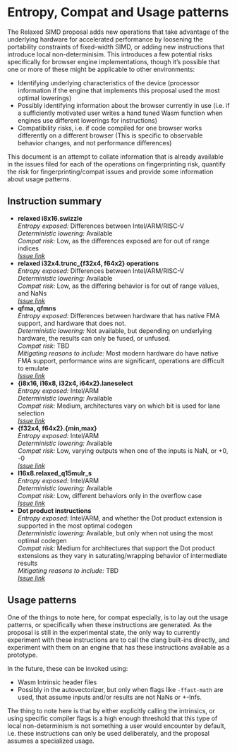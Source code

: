 # Entropy, Compat and Usage patterns

The Relaxed SIMD proposal adds new operations that take advantage of the underlying hardware for accelerated performance by loosening the portability constraints of fixed-width SIMD, or adding new instructions that introduce local non-determinisim. This introduces a few potential risks specifically for browser engine implementations, though it’s possible that one or more of these might be applicable to other environments: 
* Identifying underlying characteristics of the device (processor information if the engine that implements this proposal used the most optimal lowerings)
* Possibly identifying information about the browser currently in use (i.e. if a sufficiently motivated user writes a hand tuned Wasm function when engines use different lowerings for instructions)
* Compatibility risks, i.e. if code compiled for one browser works differently on a different browser (This is specific to observable behavior changes, and not performance differences)

This document is an attempt to collate information that is already available in the issues filed for each of the operations on fingerprinting risk, quantify the risk for fingerprinting/compat issues and provide some information about usage patterns. 

## Instruction summary

* **relaxed i8x16.swizzle**<br>
  *Entropy exposed:* Differences between Intel/ARM/RISC-V<br>
  *Deterministic lowering:* Available<br>
  *Compat risk:* Low, as the differences exposed are for out of range indices<br>
  [*Issue link*](https://github.com/WebAssembly/relaxed-simd/issues/22)
* **relaxed i32x4.trunc_{f32x4, f64x2} operations**<br>
  *Entropy exposed:* Differences between Intel/ARM/RISC-V<br>
  *Deterministic lowering:* Available<br>
  *Compat risk:* Low, as the differing behavior is for out of range values, and NaNs<br>
  [*Issue link*](https://github.com/WebAssembly/relaxed-simd/issues/21)<br>
* **qfma, qfmns**<br>
  *Entropy exposed:* Differences between hardware that has native FMA support, and hardware that does not.<br>
  *Deterministic lowering:* Not available, but depending on underlying hardware, the results can only be fused, or unfused.<br>
  *Compat risk:* TBD<br>
  *Mitigating reasons to include:* Most modern hardware do have native FMA support, performance wins are significant, operations are difficult to emulate<br>
  [*Issue link*](https://github.com/WebAssembly/simd/pull/79)<br>
* **{i8x16, i16x8, i32x4, i64x2}.laneselect**<br>
  *Entropy exposed:* Intel/ARM<br>
  *Deterministic lowering:* Available<br>
  *Compat risk:* Medium, architectures vary on which bit is used for lane selection<br>
  [*Issue link*](https://github.com/WebAssembly/relaxed-simd/issues/17)<br>
* **{f32x4, f64x2}.{min,max}**<br>
  *Entropy exposed:* Intel/ARM<br>
  *Deterministic lowering:* Available<br>
  *Compat risk:* Low, varying outputs when one of the inputs is NaN, or  +0, -0<br>
  [*Issue link*](https://github.com/WebAssembly/relaxed-simd/issues/33)<br>
* **I16x8.relaxed_q15mulr_s**<br>
  *Entropy exposed:* Intel/ARM<br>
  *Deterministic lowering:* Available<br>
  *Compat risk:* Low, different behaviors only in the overflow case<br>
  [*Issue link*](https://github.com/WebAssembly/relaxed-simd/issues/40)<br>
* **Dot product instructions**<br>
  *Entropy exposed:* Intel/ARM, and whether the Dot product extension is supported in the most optimal codegen<br>
  *Deterministic lowering:* Available, but only when not using the most optimal codegen<br>
  *Compat risk:* Medium for architectures that support the Dot product extensions as they vary in saturating/wrapping behavior of intermediate results<br>   *Mitigating reasons to include:* TBD<br>
  [*Issue link*](https://github.com/WebAssembly/relaxed-simd/issues/52)

## Usage patterns

One of the things to note here, for compat especially, is to lay out the usage patterns, or specifically when these instructions are generated. As the proposal is still in the experimental state, the only way to currently experiment with these instructions are to call the clang built-ins directly, and experiment with them on an engine that has these instructions available as a prototype. 

In the future, these can be invoked using:
 * Wasm Intrinsic header files
 * Possibly in the autovectorizer, but only when flags like `-ffast-math` are used, that assume inputs and/or results are not NaNs or +-Infs.

The thing to note here is that by either explicitly calling the intrinsics, or using specific compiler flags is a high enough threshold that this type of local non-determinism is not something a user would encounter by default, i.e. these instructions can only be used deliberately, and the proposal assumes a specialized usage.
